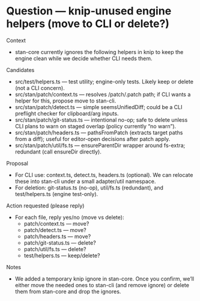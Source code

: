 # Question — knip‑unused engine helpers (move to CLI or delete?)

Context

- stan-core currently ignores the following helpers in knip to keep the engine clean while we decide whether CLI needs them.

Candidates

- src/test/helpers.ts — test utility; engine-only tests. Likely keep or delete (not a CLI concern).
- src/stan/patch/context.ts — resolves <stanPath>/patch/.patch path; if CLI wants a helper for this, propose move to stan-cli.
- src/stan/patch/detect.ts — simple seemsUnifiedDiff; could be a CLI preflight checker for clipboard/arg inputs.
- src/stan/patch/git-status.ts — intentional no-op; safe to delete unless CLI plans to warn on staged overlap (policy currently “no warn”).
- src/stan/patch/headers.ts — pathsFromPatch (extracts target paths from a diff); useful for editor-open decisions after patch apply.
- src/stan/patch/util/fs.ts — ensureParentDir wrapper around fs-extra; redundant (call ensureDir directly).

Proposal

- For CLI use: context.ts, detect.ts, headers.ts (optional). We can relocate these into stan-cli under a small adapter/util namespace.
- For deletion: git-status.ts (no-op), util/fs.ts (redundant), and test/helpers.ts (engine test-only).

Action requested (please reply)

- For each file, reply yes/no (move vs delete):
  - patch/context.ts — move?
  - patch/detect.ts — move?
  - patch/headers.ts — move?
  - patch/git-status.ts — delete?
  - patch/util/fs.ts — delete?
  - test/helpers.ts — keep/delete?

Notes

- We added a temporary knip ignore in stan-core. Once you confirm, we’ll either move the needed ones to stan-cli (and remove ignore) or delete them from stan-core and drop the ignores.

